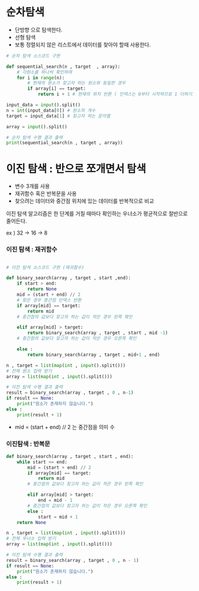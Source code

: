 # 순차탐색

- 단방향 으로 탐색한다.
- 선형 탐색
- 보통 정렬되지 않은 리스트에서 데이터를 찾아야 할때 사용한다.

```python
# 순차 탐색 소스코드 구현

def sequential_search(n , target  , array):
    # 각원소를 하나씩 확인하며
    for i in range(n):
        # 현재의 원소가 찾고자 하는 원소와 동일한 경우
        if array[i] == target:
            return i + 1 # 현재의 위치 반환 ( 인덱스는 0부터 시작하므로 1 더하기)

input_data = input().split()
n = int(input_data[0]) # 원소의 개수
target = input_data[1] # 찾고자 하는 문자열

array = input().split()

# 순차 탐색 수행 결과 출력
print(sequential_search(n , target , array))
```

# 이진 탐색 : 반으로 쪼개면서 탐색

- 변수 3개를 사용
- 재귀함수 혹은 반복문을 사용
- 찾으려는 데이터와 중간점 위치에 있는 데이터를 반복적으로 비교

이진 탐색 알고리즘은 한 단계를 거칠 때마다 확인하는 우너소가 평균적으로 절반으로 줄어든다.

ex ) 32 -> 16 -> 8

### 이진 탐색 : 재귀함수

```python

# 이진 탐색 소스코드 구현 (재귀함수)

def binary_search(array , target , start ,end):
    if start > end:
        return None
    mid = (start + end) // 2
    # 찾은 경우 중간점 인덱스 반환
    if array[mid] == target:
        return mid
    # 중간점의 값보다 찾고자 하는 값이 작은 경우 왼쪽 확인

    elif array[mid] > target:
        return binary_search(array , target , start , mid -1)
    # 중간점의 값보다 찾고자 하는 값이 작은 경우 오른쪽 확인

    else :
        return binary_search(array , target , mid+1 , end)

n , target = list(map(int , input().split()))
# 전체 원소 입력 받기
array = list(map(int , input().split()))

# 이진 탐색 수행 결과 출력
result = binary_search(array , target , 0 , n-1)
if result == None:
    print("원소가 존재하지 않습니다.")
else :
    print(result + 1)

```

- mid = (start + end) // 2 는 중간점을 의미
  수

### 이진탐색 : 반복문

```python
def binary_search(array , target , start , end):
    while start <= end:
        mid = (start + end) // 2
        if array[mid] == target:
            return mid
        # 중간점의 값보다 찾고자 하는 값이 적은 경우 왼쪽 확인

        elif array[mid] > target:
            end = mid - 1
        # 중간점의 값보다 찾고자 하는 값이 작은 경우 오른쪽 확인
        else :
            start = mid + 1
    return None

n , target = list(map(int , input().split()))
# 전체 우너소 입력 받기
array = list(map(int , input().split()))

# 이진 탐색 수행 결과 출력
result = binary_search(array , target , 0 , n - 1)
if result == None:
    print("원소가 존재하지 않습니다.")
else :
    print(result + 1)
```
